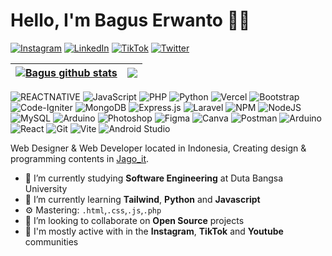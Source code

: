 # Hello, I'm Bagus Erwanto 👋🏻


[![Instagram](https://img.shields.io/badge/Instagram-%23E4405F.svg?logo=Instagram&logoColor=white)](https://www.instagram.com/bagus_64byte/) [![LinkedIn](https://img.shields.io/badge/LinkedIn-%230077B5.svg?logo=linkedin&logoColor=white)](https://www.linkedin.com/in/bagus-erwanto-213243172/) [![TikTok](https://img.shields.io/badge/TikTok-%23000000.svg?logo=TikTok&logoColor=white)](h) [![Twitter](https://img.shields.io/badge/Twitter-%231DA1F2.svg?logo=Twitter&logoColor=white)]() 


 <a href="https://github.com/anuraghazra/github-readme-stats"><img align="center" src="https://github-readme-stats.vercel.app/api?username=volumeee&show_icons=true&include_all_commits=true&theme=github_dark&hide_border=true" alt="Bagus github stats" /></a> | <a href="https://github.com/anuraghazra/github-readme-stats"><img align="center" src="https://github-readme-stats.vercel.app/api/top-langs/?username=volumeee&layout=compact&theme=github_dark&hide_border=true" /></a> |
| ------------- | ------------- |
<p align="center">
      
![REACTNATIVE](https://img.shields.io/badge/React_Native-20232A?style=for-the-badge&logo=react&logoColor=61DAFB) ![JavaScript](https://img.shields.io/badge/javascript-%23323330.svg?style=flat&logo=javascript&logoColor=%23F7DF1E) ![PHP](https://img.shields.io/badge/php-%23777BB4.svg?style=flat&logo=php&logoColor=white) ![Python](https://img.shields.io/badge/python-3670A0?style=flat&logo=python&logoColor=ffdd54) ![Vercel](https://img.shields.io/badge/vercel-%23000000.svg?style=flat&logo=vercel&logoColor=white) ![Bootstrap](https://img.shields.io/badge/bootstrap-%23563D7C.svg?style=flat&logo=bootstrap&logoColor=white) ![Code-Igniter](https://img.shields.io/badge/CodeIgniter-%23EF4223.svg?style=flat&logo=codeIgniter&logoColor=white) ![MongoDB](https://img.shields.io/badge/MongoDB-4EA94B?style=for-the-badge&logo=mongodb&logoColor=white) ![Express.js](https://img.shields.io/badge/express.js-%23404d59.svg?style=flat&logo=express&logoColor=%2361DAFB) ![Laravel](https://img.shields.io/badge/laravel-%23FF2D20.svg?style=flat&logo=laravel&logoColor=white) ![NPM](https://img.shields.io/badge/NPM-%23000000.svg?style=flat&logo=npm&logoColor=white) ![NodeJS](https://img.shields.io/badge/node.js-6DA55F?style=flat&logo=node.js&logoColor=white) ![MySQL](https://img.shields.io/badge/mysql-%2300f.svg?style=flat&logo=mysql&logoColor=white) ![Arduino](https://img.shields.io/badge/Arduino_IDE-00979D?style=for-the-badge&logo=arduino&logoColor=white) ![Photoshop](https://aleen42.github.io/badges/src/photoshop.svg) 	![Figma](https://img.shields.io/badge/figma-%23F24E1E.svg?style=flat&logo=figma&logoColor=white) ![Canva](https://img.shields.io/badge/Canva-%2300C4CC.svg?style=flat&logo=Canva&logoColor=white) ![Postman](https://img.shields.io/badge/Postman-FF6C37?style=flat&logo=postman&logoColor=white) ![Arduino](https://img.shields.io/badge/-Arduino-%23Clojure?style=flat&logo=arduino&logoColor=white) ![React](https://img.shields.io/badge/react-%2307405e.svg?style=flat&logo=react&logoColor=white) ![Git](https://img.shields.io/badge/Git-%23EF4223.svg?style=flat&logo=git&logoColor=white) ![Vite](https://img.shields.io/badge/vite-3670A0?style=flat&logo=vite&logoColor=ffdd54) ![Android Studio](https://img.shields.io/badge/Android-3DDC84?style=flate&logo=android&logoColor=white)
  
</p>
  


Web Designer & Web Developer located in Indonesia, Creating design & programming contents in [Jago_it](https://www.instagram.com/jago_it/ "Jago_it").

- 🔭 I’m currently studying **Software Engineering** at Duta Bangsa University
- 🌱 I’m currently learning **Tailwind**, **Python** and **Javascript**
- ⚙️ Mastering: `.html`,`.css`,`.js`,`.php`
- 👯 I’m looking to collaborate on **Open Source** projects
- 💬 I'm mostly active with in the **Instagram**, **TikTok** and **Youtube** communities
